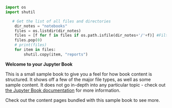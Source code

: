 ```python
import os
import shutil

   # Get the list of all files and directories
    dir_notes = "notebooks"
    files = os.listdir(dir_notes)
    files = [f for f in files if os.path.isfile(dir_notes+'/'+f)] #Filtering only the files.
    files.pop(0)
    # print(files)
    for item in files:
        shutil.copy(item, "reports")

```

**Welcome to your Jupyter Book**

This is a small sample book to give you a feel for how book content is
structured.
It shows off a few of the major file types, as well as some sample content.
It does not go in-depth into any particular topic - check out [the Jupyter Book documentation](https://jupyterbook.org) for more information.

Check out the content pages bundled with this sample book to see more.

```{tableofcontents} 
```

